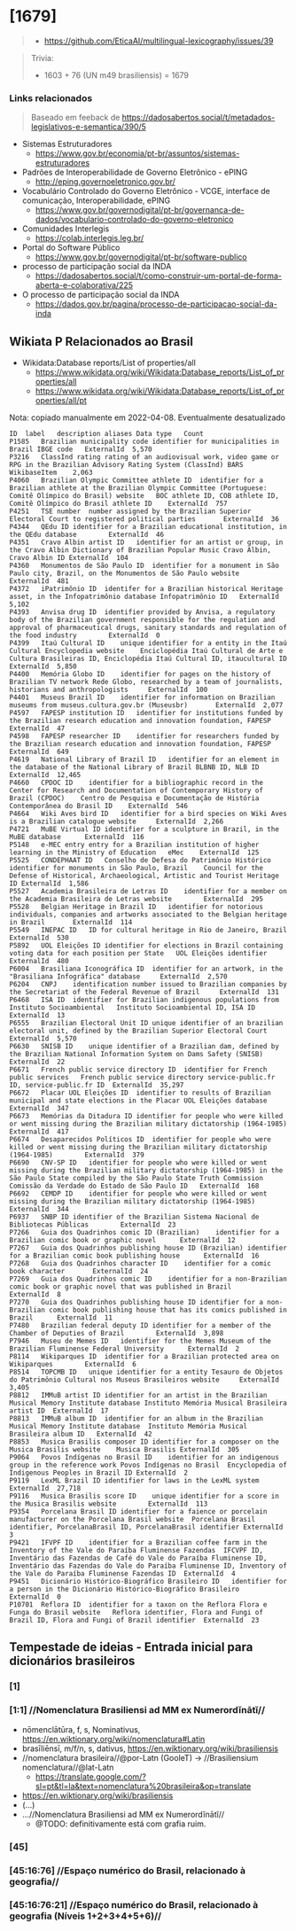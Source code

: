 # [1679]

> - https://github.com/EticaAI/multilingual-lexicography/issues/39

> Trivia:
> - 1603 + 76 (UN m49 brasiliensis) = 1679


### Links relacionados

> Baseado em feeback de https://dadosabertos.social/t/metadados-legislativos-e-semantica/390/5

- Sistemas Estruturadores
  - https://www.gov.br/economia/pt-br/assuntos/sistemas-estruturadores
- Padrões de Interoperabilidade de Governo Eletrônico - ePING
  - http://eping.governoeletronico.gov.br/
- Vocabulário Controlado do Governo Eletrônico - VCGE, interface de comunicação, Interoperabilidade, ePING
  - https://www.gov.br/governodigital/pt-br/governanca-de-dados/vocabulario-controlado-do-governo-eletronico
- Comunidades Interlegis
  - https://colab.interlegis.leg.br/
- Portal do Software Público
  - https://www.gov.br/governodigital/pt-br/software-publico
- processo de participação social da INDA
  - https://dadosabertos.social/t/como-construir-um-portal-de-forma-aberta-e-colaborativa/225
- O processo de participação social da INDA
  - https://dados.gov.br/pagina/processo-de-participacao-social-da-inda


## Wikiata P Relacionados ao Brasil

- Wikidata:Database reports/List of properties/all
  - https://www.wikidata.org/wiki/Wikidata:Database_reports/List_of_properties/all
  - https://www.wikidata.org/wiki/Wikidata:Database_reports/List_of_properties/all/pt

Nota: copiado manualmente em 2022-04-08. Eventualmente desatualizado

```tsv
ID	label	description	aliases	Data type	Count
P1585	Brazilian municipality code	identifier for municipalities in Brazil	IBGE code	ExternalId	5,570
P3216	ClassInd rating	rating of an audiovisual work, video game or RPG in the Brazilian Advisory Rating System (ClassInd)	BARS	WikibaseItem	2,063
P4060	Brazilian Olympic Committee athlete ID	identifier for a Brazilian athlete at the Brazilian Olympic Committee (Portuguese: Comitê Olímpico do Brasil) website	BOC athlete ID, COB athlete ID, Comitê Olímpico do Brasil athlete ID	ExternalId	757
P4251	TSE number	number assigned by the Brazilian Superior Electoral Court to registered political parties		ExternalId	36
P4344	QEdu ID	identifier for a Brazilian educational institution, in the QEdu database		ExternalId	46
P4351	Cravo Albin artist ID	identifier for an artist or group, in the Cravo Albin Dictionary of Brazilian Popular Music	Cravo Albin, Cravo Albin ID	ExternalId	104
P4360	Monumentos de São Paulo ID	identifier for a monument in São Paulo city, Brazil, on the Monumentos de São Paulo website		ExternalId	481
P4372	iPatrimônio ID	identifer for a Brazilian historical Heritage asset, in the Infopatrimônio database	Infopatrimônio ID	ExternalId	5,102
P4393	Anvisa drug ID	identifier provided by Anvisa, a regulatory body of the Brazilian government responsible for the regulation and approval of pharmaceutical drugs, sanitary standards and regulation of the food industry		ExternalId	0
P4399	Itaú Cultural ID	unique identifier for a entity in the Itaú Cultural Encyclopedia website	Enciclopédia Itaú Cultural de Arte e Cultura Brasileiras ID, Enciclopédia Itaú Cultural ID, itaucultural ID	ExternalId	5,850
P4400	Memória Globo ID	identifier for pages on the history of Brazilian TV network Rede Globo, researched by a team of journalists, historians and anthropologists		ExternalId	100
P4401	Museus Brazil ID	identifier for information on Brazilian museums from museus.cultura.gov.br (Museusbr)		ExternalId	2,077
P4597	FAPESP institution ID	identifier for institutions funded by the Brazilian research education and innovation foundation, FAPESP		ExternalId	47
P4598	FAPESP researcher ID	identifier for researchers funded by the Brazilian research education and innovation foundation, FAPESP		ExternalId	649
P4619	National Library of Brazil ID	identifier for an element in the database of the National Library of Brazil	BLBNB ID, NLB ID	ExternalId	12,465
P4660	CPDOC ID	identifier for a bibliographic record in the Center for Research and Documentation of Contemporary History of Brazil (CPDOC)	Centro de Pesquisa e Documentação de História Contemporânea do Brasil ID	ExternalId	546
P4664	Wiki Aves bird ID	identifier for a bird species on Wiki Aves is a Brazilian catalogue website		ExternalId	2,266
P4721	MuBE Virtual ID	identifier for a sculpture in Brazil, in the MuBE database		ExternalId	116
P5148	e-MEC entry	entry for a Brazilian institution of higher learning in the Ministry of Education	eMec	ExternalId	125
P5525	CONDEPHAAT ID	Conselho de Defesa do Patrimônio Histórico identifier for monuments in São Paulo, Brazil	Council for the Defense of Historical, Archaeological, Artistic and Tourist Heritage ID	ExternalId	1,586
P5527	Academia Brasileira de Letras ID	identifier for a member on the Academia Brasileira de Letras website		ExternalId	295
P5528	Belgian Heritage in Brazil ID	identifier for notorious individuals, companies and artworks associated to the Belgian heritage in Brazil		ExternalId	114
P5549	INEPAC ID	ID for cultural heritage in Rio de Janeiro, Brazil		ExternalId	530
P5892	UOL Eleições ID	іdentifier for elections in Brazil containing voting data for each position per State	UOL Eleições identifier	ExternalId	480
P6004	Brasiliana Iconográfica ID	identifier for an artwork, in the "Brasiliana Infográfica" database		ExternalId	2,570
P6204	CNPJ	identification number issued to Brazilian companies by the Secretariat of the Federal Revenue of Brazil		ExternalId	131
P6468	ISA ID	identifier for Brazilian indigenous populations from Instituto Socioambiental	Instituto Socioambiental ID, ISA ID	ExternalId	13
P6555	Brazilian Electoral Unit ID	unique identifier of an brazilian electoral unit, defined by the Brazilian Superior Electoral Court		ExternalId	5,570
P6630	SNISB ID	unique identifier of a Brazilian dam, defined by the Brazilian National Information System on Dams Safety (SNISB)		ExternalId	22
P6671	French public service directory ID	identifier for French public services	French public service directory service-public.fr ID, service-public.fr ID	ExternalId	35,297
P6672	Placar UOL Eleições ID	identifier to results of Brazilian municipal and state elections in the Placar UOL Eleições database		ExternalId	347
P6673	Memórias da Ditadura ID	identifier for people who were killed or went missing during the Brazilian military dictatorship (1964-1985)		ExternalId	417
P6674	Desaparecidos Políticos ID	identifier for people who were killed or went missing during the Brazilian military dictatorship (1964-1985)		ExternalId	379
P6690	CNV-SP ID	identifier for people who were killed or went missing during the Brazilian military dictatorship (1964-1985) in the São Paulo State compiled by the São Paulo State Truth Commission	Comissão da Verdade do Estado de São Paulo ID	ExternalId	168
P6692	CEMDP ID	identifier for people who were killed or went missing during the Brazilian military dictatorship (1964-1985)		ExternalId	344
P6937	SNBP ID	identifier of the Brazilian Sistema Nacional de Bibliotecas Públicas		ExternalId	23
P7266	Guia dos Quadrinhos comic ID (Brazilian)	identifier for a Brazilian comic book or graphic novel		ExternalId	12
P7267	Guia dos Quadrinhos publishing house ID (Brazilian)	identifier for a Brazilian comic book publishing house		ExternalId	16
P7268	Guia dos Quadrinhos character ID	identifier for a comic book character		ExternalId	24
P7269	Guia dos Quadrinhos comic ID	identifier for a non-Brazilian comic book or graphic novel that was published in Brazil		ExternalId	8
P7270	Guia dos Quadrinhos publishing house ID	identifier for a non-Brazilian comic book publishing house that has its comics published in Brazil		ExternalId	11
P7480	Brazilian federal deputy ID	identifier for a member of the Chamber of Deputies of Brazil		ExternalId	3,898
P7946	Museu de Memes ID	identifier for the Memes Museum of the Brazilian Fluminense Federal University		ExternalId	2
P8114	Wikiparques ID	identifier for a Brazilian protected area on Wikiparques		ExternalId	6
P8514	TOPCMB ID	unique identifier for a entity Tesauro de Objetos do Patrimônio Cultural nos Museus Brasileiros website		ExternalId	3,405
P8812	IMMuB artist ID	identifier for an artist in the Brazilian Musical Memory Institute database	Instituto Memória Musical Brasileira artist ID	ExternalId	17
P8813	IMMuB album ID	identifier for an album in the Brazilian Musical Memory Institute database	Instituto Memória Musical Brasileira album ID	ExternalId	42
P8853	Musica Brasilis composer ID	identifier for a composer on the Musica Brasilis website	Musica Brasilis	ExternalId	305
P9064	Povos Indígenas no Brasil ID	identifier for an indigenous group in the reference work Povos Indígenas no Brasil	Encyclopedia of Indigenous Peoples in Brazil ID	ExternalId	2
P9119	LexML Brazil ID	identifier for laws in the LexML system		ExternalId	27,718
P9116	Musica Brasilis score ID	unique identifier for a score in the Musica Brasilis website		ExternalId	113
P9354	Porcelana Brasil ID	identifier for a faience or porcelain manufacturer on the Porcelana Brasil website	Porcelana Brasil identifier, PorcelanaBrasil ID, PorcelanaBrasil identifier	ExternalId	3
P9421	IFVPF ID	identifier for a Brazilian coffee farm in the Inventory of the Vale do Paraíba Fluminense Fazendas	IFCVPF ID, Inventário das Fazendas de Café do Vale do Paraíba Fluminense ID, Inventário das Fazendas do Vale do Paraíba Fluminense ID, Inventory of the Vale do Paraíba Fluminense Fazendas ID	ExternalId	4
P9451	Dicionário Histórico-Biográfico Brasileiro ID	identifier for a person in the Dicionário Histórico-Biográfico Brasileiro		ExternalId	0
P10701	Reflora ID	identifier for a taxon on the Reflora Flora e Funga do Brasil website	Reflora identifier, Flora and Fungi of Brazil ID, Flora and Fungi of Brazil identifier	ExternalId	23
```

## Tempestade de ideias - Entrada inicial para dicionários brasileiros

### [1]
### [1:1] //Nomenclatura Brasiliensi ad MM ex Numerordĭnātĭ//
- nōmenclātūra, f, s, Nominativus, https://en.wiktionary.org/wiki/nomenclatura#Latin
- brasīliēnsī, m/f/n, s, dativus, https://en.wiktionary.org/wiki/brasiliensis
- //nomenclatura brasileira//@por-Latn (GooleT) -> //Brasiliensium nomenclatura//@lat-Latn
  - https://translate.google.com/?sl=pt&tl=la&text=nomenclatura%20brasileira&op=translate
- https://en.wiktionary.org/wiki/brasiliensis
- (...)
- ...//Nomenclatura Brasiliensi ad MM ex Numerordĭnātĭ//
  - @TODO: definitivamente está com grafia ruim.

### [45]
### [45:16:76] //Espaço numérico do Brasil, relacionado à geografia//
### [45:16:76:21] //Espaço numérico do Brasil, relacionado à geografia (Níveis 1+2+3+4+5+6)//
